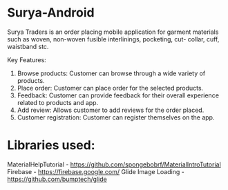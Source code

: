 # Surya-Android

Surya Traders is an order placing mobile application for garment materials such as woven, non-woven fusible interlinings, pocketing, cut- collar, cuff, waistband stc.

Key Features:
1. Browse products: Customer can browse through a wide variety of products.
2. Place order: Customer can place order for the selected products.
3. Feedback: Customer can provide feedback for their overall experience related to products and app.
4. Add review: Allows customer to add reviews for the order placed.
5. Customer registration: Customer can register themselves on the app.

# Libraries used:

MaterialHelpTutorial - https://github.com/spongebobrf/MaterialIntroTutorial
Firebase - https://firebase.google.com/
Glide Image Loading - https://github.com/bumptech/glide


